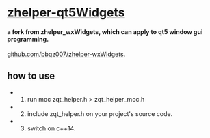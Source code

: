 # [zhelper-qt5Widgets](https://github.com/bbqz007/zhelper-qt5Widgets)

#### a fork from zhelper_wxWidgets,  which can apply to qt5 window gui programming.

[github.com/bbqz007/zhelper-wxWidgets](https://github.com/bbqz007/zhelper-wxWidgets).

## how to use

* 1. run moc zqt_helper.h > zqt_helper_moc.h

* 2. include zqt_helper.h on your project's source code.

* 3. switch on c++14.

